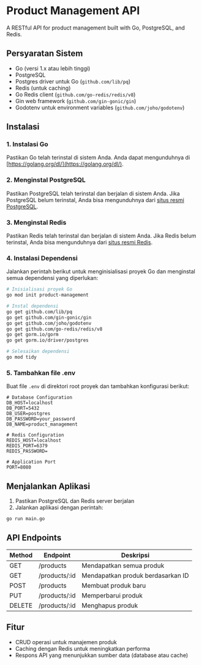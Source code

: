 # Product Management API

A RESTful API for product management built with Go, PostgreSQL, and Redis.

## Persyaratan Sistem

- Go (versi 1.x atau lebih tinggi)
- PostgreSQL
- Postgres driver untuk Go (`github.com/lib/pq`)
- Redis (untuk caching)
- Go Redis client (`github.com/go-redis/redis/v8`)
- Gin web framework (`github.com/gin-gonic/gin`)
- Godotenv untuk environment variables (`github.com/joho/godotenv`)

## Instalasi

### 1. Instalasi Go
Pastikan Go telah terinstal di sistem Anda. Anda dapat mengunduhnya di [https://golang.org/dl/](https://golang.org/dl/).

### 2. Menginstal PostgreSQL
Pastikan PostgreSQL telah terinstal dan berjalan di sistem Anda. Jika PostgreSQL belum terinstal, Anda bisa mengunduhnya dari [situs resmi PostgreSQL](https://www.postgresql.org/download/).

### 3. Menginstal Redis
Pastikan Redis telah terinstal dan berjalan di sistem Anda. Jika Redis belum terinstal, Anda bisa mengunduhnya dari [situs resmi Redis](https://redis.io/download).

### 4. Instalasi Dependensi
Jalankan perintah berikut untuk menginisialisasi proyek Go dan menginstal semua dependensi yang diperlukan:

```bash
# Inisialisasi proyek Go
go mod init product-management

# Instal dependensi
go get github.com/lib/pq
go get github.com/gin-gonic/gin
go get github.com/joho/godotenv
go get github.com/go-redis/redis/v8
go get gorm.io/gorm
go get gorm.io/driver/postgres

# Selesaikan dependensi
go mod tidy
```

### 5. Tambahkan file .env
Buat file `.env` di direktori root proyek dan tambahkan konfigurasi berikut:

```env
# Database Configuration
DB_HOST=localhost
DB_PORT=5432
DB_USER=postgres
DB_PASSWORD=your_password
DB_NAME=product_management

# Redis Configuration
REDIS_HOST=localhost
REDIS_PORT=6379
REDIS_PASSWORD=

# Application Port
PORT=8080
```

## Menjalankan Aplikasi

1. Pastikan PostgreSQL dan Redis server berjalan
2. Jalankan aplikasi dengan perintah:

```bash
go run main.go
```

## API Endpoints

| Method | Endpoint | Deskripsi |
|--------|----------|-----------|
| GET    | /products | Mendapatkan semua produk |
| GET    | /products/:id | Mendapatkan produk berdasarkan ID |
| POST   | /products | Membuat produk baru |
| PUT    | /products/:id | Memperbarui produk |
| DELETE | /products/:id | Menghapus produk |

## Fitur

- CRUD operasi untuk manajemen produk
- Caching dengan Redis untuk meningkatkan performa
- Respons API yang menunjukkan sumber data (database atau cache)
